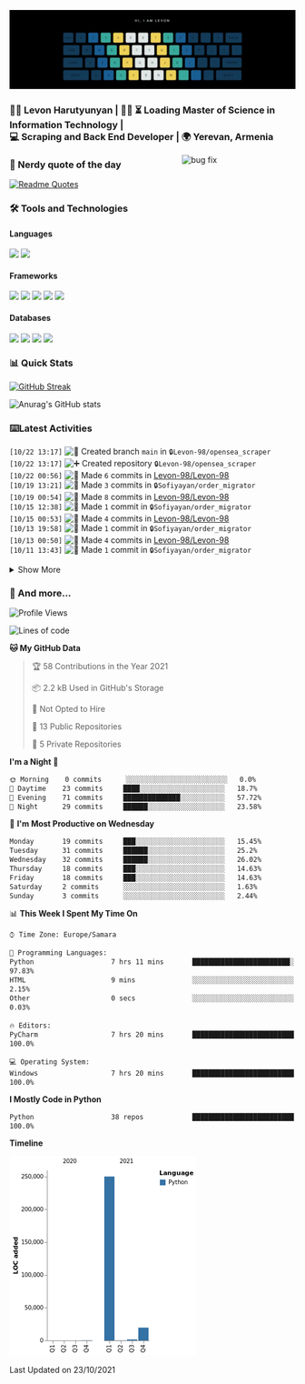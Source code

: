 <p align="center">
  <img src="readme_media/github.gif" alt="Hi, I am Levon" />
</p>

<h3>
👨‍💻 Levon Harutyunyan | 👨‍🎓 ⏳ Loading Master of Science in Information Technology | <br/>
💻 Scraping and Back End Developer | 🌍 Yerevan, Armenia
</h3>

<img src="https://media.giphy.com/media/2KAGlmkPywhZS/giphy.gif?cid=790b761109582f7f1cf7751f349ad942adf32042d389c473&rid=giphy.gif" alt="bug fix" align="right" width="200" height="auto" />

### 🤔 Nerdy quote of the day

[![Readme Quotes](https://quotes-github-readme.vercel.app/api?type=horizontal&theme=tokyonight)](https://github.com/piyushsuthar/github-readme-quotes)

### 🛠️ Tools and Technologies 

#### Languages

<code><img height="30" src="https://img.shields.io/badge/python-3670A0?style=for-the-badge&logo=python&logoColor=ffdd54"></code>
<code><img height="30" src="https://img.shields.io/badge/c++-%2300599C.svg?style=for-the-badge&logo=c%2B%2B&logoColor=white"></code>

#### Frameworks

<code><img height="30" src="https://img.shields.io/badge/django-%23092E20.svg?style=for-the-badge&logo=django&logoColor=white"></code>
<code><img height="30" src="https://img.shields.io/badge/DJANGO-REST-ff1709?style=for-the-badge&logo=django&logoColor=white&color=ff1709&labelColor=gray"></code>
<code><img height="30" src="https://img.shields.io/badge/flask-%23000.svg?style=for-the-badge&logo=flask&logoColor=white"></code>
<code><img height="30" src="https://img.shields.io/badge/-Selenium-brightgreen"></code>
<code><img height="30" src="https://img.shields.io/badge/-Scrapy-green"></code>

#### Databases

<code><img height="30" src="https://img.shields.io/badge/postgres-%23316192.svg?style=for-the-badge&logo=postgresql&logoColor=white"></code>
<code><img height="30" src="https://img.shields.io/badge/sqlite-%2307405e.svg?style=for-the-badge&logo=sqlite&logoColor=white"></code>
<code><img height="30" src="https://img.shields.io/badge/MongoDB-%234ea94b.svg?style=for-the-badge&logo=mongodb&logoColor=white"></code>
<code><img height="30" src="https://img.shields.io/badge/redis-%23DD0031.svg?style=for-the-badge&logo=redis&logoColor=white"></code>

### 📊 Quick Stats

[![GitHub Streak](https://github-readme-streak-stats.herokuapp.com/?user=Levon-98&theme=tokyonight_duo)](https://git.io/streak-stats)

![Anurag's GitHub stats](https://github-readme-stats.vercel.app/api?username=Levon-98&show_icons=true&theme=tokyonight)

### ⌨️Latest Activities

<!--START_SECTION:activity-->
`[10/22 13:17]` <img alt="📂" src="https://github.com/cheesits456/github-activity-readme/raw/master/icons/create-branch.png" align="top" height="18"> Created branch `main` in <span title="Private Repo">`🔒Levon-98/opensea_scraper`</span>  
`[10/22 13:17]` <img alt="➕" src="https://github.com/cheesits456/github-activity-readme/raw/master/icons/create-repo.png" align="top" height="18"> Created repository <span title="Private Repo">`🔒Levon-98/opensea_scraper`</span>  
`[10/22 00:56]` <img alt="📝" src="https://github.com/cheesits456/github-activity-readme/raw/master/icons/commit.png" align="top" height="18"> Made `6` commits in [Levon-98/Levon-98](https://github.com/Levon-98/Levon-98)  
`[10/19 13:21]` <img alt="📝" src="https://github.com/cheesits456/github-activity-readme/raw/master/icons/commit.png" align="top" height="18"> Made `3` commits in <span title="Private Repo">`🔒Sofiyayan/order_migrator`</span>  
`[10/19 00:54]` <img alt="📝" src="https://github.com/cheesits456/github-activity-readme/raw/master/icons/commit.png" align="top" height="18"> Made `8` commits in [Levon-98/Levon-98](https://github.com/Levon-98/Levon-98)  
`[10/15 12:38]` <img alt="📝" src="https://github.com/cheesits456/github-activity-readme/raw/master/icons/commit.png" align="top" height="18"> Made `1` commit in <span title="Private Repo">`🔒Sofiyayan/order_migrator`</span>  
`[10/15 00:53]` <img alt="📝" src="https://github.com/cheesits456/github-activity-readme/raw/master/icons/commit.png" align="top" height="18"> Made `4` commits in [Levon-98/Levon-98](https://github.com/Levon-98/Levon-98)  
`[10/13 19:58]` <img alt="📝" src="https://github.com/cheesits456/github-activity-readme/raw/master/icons/commit.png" align="top" height="18"> Made `1` commit in <span title="Private Repo">`🔒Sofiyayan/order_migrator`</span>  
`[10/13 00:50]` <img alt="📝" src="https://github.com/cheesits456/github-activity-readme/raw/master/icons/commit.png" align="top" height="18"> Made `4` commits in [Levon-98/Levon-98](https://github.com/Levon-98/Levon-98)  
`[10/11 13:43]` <img alt="📝" src="https://github.com/cheesits456/github-activity-readme/raw/master/icons/commit.png" align="top" height="18"> Made `1` commit in <span title="Private Repo">`🔒Sofiyayan/order_migrator`</span>  

<details><summary>Show More</summary>

`[10/11 00:51]` <img alt="📝" src="https://github.com/cheesits456/github-activity-readme/raw/master/icons/commit.png" align="top" height="18"> Made `4` commits in [Levon-98/Levon-98](https://github.com/Levon-98/Levon-98)  
`[10/09 18:01]` <img alt="📝" src="https://github.com/cheesits456/github-activity-readme/raw/master/icons/commit.png" align="top" height="18"> Made `7` commits in <span title="Private Repo">`🔒Levon-98/allabolag_scraper`</span>  
`[10/09 00:47]` <img alt="📝" src="https://github.com/cheesits456/github-activity-readme/raw/master/icons/commit.png" align="top" height="18"> Made `6` commits in [Levon-98/Levon-98](https://github.com/Levon-98/Levon-98)  
`[10/06 12:26]` <img alt="📝" src="https://github.com/cheesits456/github-activity-readme/raw/master/icons/commit.png" align="top" height="18"> Made `3` commits in <span title="Private Repo">`🔒Sofiyayan/order_migrator`</span>  
`[10/06 00:52]` <img alt="📝" src="https://github.com/cheesits456/github-activity-readme/raw/master/icons/commit.png" align="top" height="18"> Made `2` commits in [Levon-98/Levon-98](https://github.com/Levon-98/Levon-98)  
`[10/05 19:37]` <img alt="📝" src="https://github.com/cheesits456/github-activity-readme/raw/master/icons/commit.png" align="top" height="18"> Made `6` commits in <span title="Private Repo">`🔒Sofiyayan/order_migrator`</span>  
`[10/05 00:49]` <img alt="📝" src="https://github.com/cheesits456/github-activity-readme/raw/master/icons/commit.png" align="top" height="18"> Made `4` commits in [Levon-98/Levon-98](https://github.com/Levon-98/Levon-98)  
`[10/04 14:58]` <img alt="📝" src="https://github.com/cheesits456/github-activity-readme/raw/master/icons/commit.png" align="top" height="18"> Made `3` commits in <span title="Private Repo">`🔒Sofiyayan/order_migrator`</span>  
`[10/04 00:54]` <img alt="📝" src="https://github.com/cheesits456/github-activity-readme/raw/master/icons/commit.png" align="top" height="18"> Made `2` commits in [Levon-98/Levon-98](https://github.com/Levon-98/Levon-98)  
`[10/03 20:01]` <img alt="📝" src="https://github.com/cheesits456/github-activity-readme/raw/master/icons/commit.png" align="top" height="18"> Made `1` commit in <span title="Private Repo">`🔒Levon-98/allabolag_scraper`</span>  
`[10/03 00:54]` <img alt="📝" src="https://github.com/cheesits456/github-activity-readme/raw/master/icons/commit.png" align="top" height="18"> Made `2` commits in [Levon-98/Levon-98](https://github.com/Levon-98/Levon-98)  
`[10/02 15:58]` <img alt="📂" src="https://github.com/cheesits456/github-activity-readme/raw/master/icons/create-branch.png" align="top" height="18"> Created branch `main` in <span title="Private Repo">`🔒Levon-98/allabolag_scraper`</span>  
`[10/02 15:58]` <img alt="➕" src="https://github.com/cheesits456/github-activity-readme/raw/master/icons/create-repo.png" align="top" height="18"> Created repository <span title="Private Repo">`🔒Levon-98/allabolag_scraper`</span>  
`[10/02 00:48]` <img alt="📝" src="https://github.com/cheesits456/github-activity-readme/raw/master/icons/commit.png" align="top" height="18"> Made `2` commits in [Levon-98/Levon-98](https://github.com/Levon-98/Levon-98)  
`[10/01 18:37]` <img alt="📝" src="https://github.com/cheesits456/github-activity-readme/raw/master/icons/commit.png" align="top" height="18"> Made `2` commits in <span title="Private Repo">`🔒Sofiyayan/order_migrator`</span>  
`[10/01 14:30]` <img alt="📝" src="https://github.com/cheesits456/github-activity-readme/raw/master/icons/commit.png" align="top" height="18"> Made `1` commit in <span title="Private Repo">`🔒Levon-98/allabolag`</span>  
`[10/01 14:24]` <img alt="📂" src="https://github.com/cheesits456/github-activity-readme/raw/master/icons/create-branch.png" align="top" height="18"> Created branch `main` in <span title="Private Repo">`🔒Levon-98/allabolag`</span>  
`[10/01 14:24]` <img alt="➕" src="https://github.com/cheesits456/github-activity-readme/raw/master/icons/create-repo.png" align="top" height="18"> Created repository <span title="Private Repo">`🔒Levon-98/allabolag`</span>  
`[10/01 14:20]` <img alt="📝" src="https://github.com/cheesits456/github-activity-readme/raw/master/icons/commit.png" align="top" height="18"> Made `3` commits in <span title="Private Repo">`🔒Levon-98/allabolag`</span>  
`[10/01 13:39]` <img alt="📂" src="https://github.com/cheesits456/github-activity-readme/raw/master/icons/create-branch.png" align="top" height="18"> Created branch `main` in <span title="Private Repo">`🔒Levon-98/allabolag`</span>  
`[10/01 13:39]` <img alt="➕" src="https://github.com/cheesits456/github-activity-readme/raw/master/icons/create-repo.png" align="top" height="18"> Created repository <span title="Private Repo">`🔒Levon-98/allabolag`</span>  
`[10/01 00:52]` <img alt="📝" src="https://github.com/cheesits456/github-activity-readme/raw/master/icons/commit.png" align="top" height="18"> Made `2` commits in [Levon-98/Levon-98](https://github.com/Levon-98/Levon-98)  
`[09/30 19:43]` <img alt="📝" src="https://github.com/cheesits456/github-activity-readme/raw/master/icons/commit.png" align="top" height="18"> Made `3` commits in <span title="Private Repo">`🔒Sofiyayan/order_migrator`</span>  
`[09/30 11:09]` <img alt="⭐" src="https://github.com/cheesits456/github-activity-readme/raw/master/icons/star.png" align="top" height="18"> Starred [danielgatis/rembg](https://github.com/danielgatis/rembg)  
`[09/30 09:59]` <img alt="📝" src="https://github.com/cheesits456/github-activity-readme/raw/master/icons/commit.png" align="top" height="18"> Made `1` commit in <span title="Private Repo">`🔒Sofiyayan/order_migrator`</span>  
`[09/30 00:53]` <img alt="📝" src="https://github.com/cheesits456/github-activity-readme/raw/master/icons/commit.png" align="top" height="18"> Made `2` commits in [Levon-98/Levon-98](https://github.com/Levon-98/Levon-98)  
`[09/29 21:17]` <img alt="📝" src="https://github.com/cheesits456/github-activity-readme/raw/master/icons/commit.png" align="top" height="18"> Made `4` commits in <span title="Private Repo">`🔒Sofiyayan/order_migrator`</span>  
`[09/29 00:47]` <img alt="📝" src="https://github.com/cheesits456/github-activity-readme/raw/master/icons/commit.png" align="top" height="18"> Made `21` commits in [Levon-98/Levon-98](https://github.com/Levon-98/Levon-98)  
`[09/28 14:38]` <img alt="⭐" src="https://github.com/cheesits456/github-activity-readme/raw/master/icons/star.png" align="top" height="18"> Starred [Sofiyayan/Sofiyayan](https://github.com/Sofiyayan/Sofiyayan)  
`[09/28 14:28]` <img alt="📂" src="https://github.com/cheesits456/github-activity-readme/raw/master/icons/create-branch.png" align="top" height="18"> Created branch [`main`](https://github.com/Levon-98/Levon-98/tree/main) in [Levon-98/Levon-98](https://github.com/Levon-98/Levon-98)  
`[09/28 14:28]` <img alt="➕" src="https://github.com/cheesits456/github-activity-readme/raw/master/icons/create-repo.png" align="top" height="18"> Created repository [Levon-98/Levon-98](https://github.com/Levon-98/Levon-98)  
`[09/27 16:31]` <img alt="📝" src="https://github.com/cheesits456/github-activity-readme/raw/master/icons/commit.png" align="top" height="18"> Made `4` commits in <span title="Private Repo">`🔒Sofiyayan/order_migrator`</span>  
`[09/24 11:06]` <img alt="📝" src="https://github.com/cheesits456/github-activity-readme/raw/master/icons/commit.png" align="top" height="18"> Made `5` commits in [Levon-98/Levon-98](https://github.com/Levon-98/Levon-98)  
`[09/24 10:49]` <img alt="📂" src="https://github.com/cheesits456/github-activity-readme/raw/master/icons/create-branch.png" align="top" height="18"> Created branch [`main`](https://github.com/Levon-98/Levon-98/tree/main) in [Levon-98/Levon-98](https://github.com/Levon-98/Levon-98)  
`[09/24 10:49]` <img alt="➕" src="https://github.com/cheesits456/github-activity-readme/raw/master/icons/create-repo.png" align="top" height="18"> Created repository [Levon-98/Levon-98](https://github.com/Levon-98/Levon-98)  
`[09/24 10:48]` <img alt="📝" src="https://github.com/cheesits456/github-activity-readme/raw/master/icons/commit.png" align="top" height="18"> Made `2` commits in [Levon-98/Levon-98](https://github.com/Levon-98/Levon-98)  
`[09/24 10:33]` <img alt="📂" src="https://github.com/cheesits456/github-activity-readme/raw/master/icons/create-branch.png" align="top" height="18"> Created branch [`main`](https://github.com/Levon-98/Levon-98/tree/main) in [Levon-98/Levon-98](https://github.com/Levon-98/Levon-98)  
`[09/24 10:33]` <img alt="➕" src="https://github.com/cheesits456/github-activity-readme/raw/master/icons/create-repo.png" align="top" height="18"> Created repository [Levon-98/Levon-98](https://github.com/Levon-98/Levon-98)  
`[08/31 20:10]` <img alt="✅" src="https://github.com/cheesits456/github-activity-readme/raw/master/icons/pr-open.png" align="top" height="18"> Opened PR `#1` in <span title="Private Repo">`🔒vimshetsyan/Python_Lvl_1_Victoria_Mshetsyan`</span>  
`[08/31 20:10]` <img alt="📝" src="https://github.com/cheesits456/github-activity-readme/raw/master/icons/commit.png" align="top" height="18"> Made `2` commits in <span title="Private Repo">`🔒Levon-98/Python_Lvl_1_Victoria_Mshetsyan`</span>  
`[08/31 17:47]` <img alt="🍴" src="https://github.com/cheesits456/github-activity-readme/raw/master/icons/fork.png" align="top" height="18"> Forked <span title="Private Repo">`🔒vimshetsyan/Python_Lvl_1_Victoria_Mshetsyan`</span> to <span title="Private Repo">`🔒Levon-98/Python_Lvl_1_Victoria_Mshetsyan`</span>  
`[08/31 17:45]` <img alt="✅" src="https://github.com/cheesits456/github-activity-readme/raw/master/icons/pr-open.png" align="top" height="18"> Opened PR `#1` in <span title="Private Repo">`🔒Kulijanyan/Python_Lvl_1_Kulijanyan_Georgi`</span>  
`[08/31 17:43]` <img alt="📝" src="https://github.com/cheesits456/github-activity-readme/raw/master/icons/commit.png" align="top" height="18"> Made `1` commit in <span title="Private Repo">`🔒Levon-98/Python_Lvl_1_Kulijanyan_Georgi`</span>  
`[08/31 17:34]` <img alt="🍴" src="https://github.com/cheesits456/github-activity-readme/raw/master/icons/fork.png" align="top" height="18"> Forked <span title="Private Repo">`🔒Kulijanyan/Python_Lvl_1_Kulijanyan_Georgi`</span> to <span title="Private Repo">`🔒Levon-98/Python_Lvl_1_Kulijanyan_Georgi`</span>  
`[08/31 17:29]` <img alt="✅" src="https://github.com/cheesits456/github-activity-readme/raw/master/icons/pr-open.png" align="top" height="18"> Opened PR `#1` in <span title="Private Repo">`🔒artakavetyan81/Python_Lvl_1_Artak_Avetyan`</span>  
`[08/31 17:25]` <img alt="📝" src="https://github.com/cheesits456/github-activity-readme/raw/master/icons/commit.png" align="top" height="18"> Made `1` commit in <span title="Private Repo">`🔒Levon-98/Python_Lvl_1_Artak_Avetyan`</span>  
`[08/31 17:13]` <img alt="🍴" src="https://github.com/cheesits456/github-activity-readme/raw/master/icons/fork.png" align="top" height="18"> Forked <span title="Private Repo">`🔒artakavetyan81/Python_Lvl_1_Artak_Avetyan`</span> to <span title="Private Repo">`🔒Levon-98/Python_Lvl_1_Artak_Avetyan`</span>  
`[08/31 16:51]` <img alt="✅" src="https://github.com/cheesits456/github-activity-readme/raw/master/icons/pr-open.png" align="top" height="18"> Opened PR `#1` in <span title="Private Repo">`🔒arkadisafaryan/Python_Lvl_1_Arkadi_Safaryan`</span>  
`[08/31 16:48]` <img alt="📝" src="https://github.com/cheesits456/github-activity-readme/raw/master/icons/commit.png" align="top" height="18"> Made `1` commit in <span title="Private Repo">`🔒Levon-98/Python_Lvl_1_Arkadi_Safaryan`</span>  
`[08/31 16:35]` <img alt="🍴" src="https://github.com/cheesits456/github-activity-readme/raw/master/icons/fork.png" align="top" height="18"> Forked <span title="Private Repo">`🔒arkadisafaryan/Python_Lvl_1_Arkadi_Safaryan`</span> to <span title="Private Repo">`🔒Levon-98/Python_Lvl_1_Arkadi_Safaryan`</span>  
`[08/31 16:33]` <img alt="🗣" src="https://github.com/cheesits456/github-activity-readme/raw/master/icons/comment.png" align="top" height="18"> Commented on `a381df3` in <span title="Private Repo">`🔒Levon-98/Python_Lvl1_Aram_Ramazyan`</span>  
`[08/31 16:25]` <img alt="🗣" src="https://github.com/cheesits456/github-activity-readme/raw/master/icons/comment.png" align="top" height="18"> Commented on `a381df3` in <span title="Private Repo">`🔒Levon-98/Python_Lvl1_Aram_Ramazyan`</span>  
`[08/31 16:23]` <img alt="🗣" src="https://github.com/cheesits456/github-activity-readme/raw/master/icons/comment.png" align="top" height="18"> Commented on `a381df3` in <span title="Private Repo">`🔒Levon-98/Python_Lvl1_Aram_Ramazyan`</span>  
`[08/31 16:13]` <img alt="🗣" src="https://github.com/cheesits456/github-activity-readme/raw/master/icons/comment.png" align="top" height="18"> Commented on `a381df3` in <span title="Private Repo">`🔒Levon-98/Python_Lvl1_Aram_Ramazyan`</span>  
`[08/31 16:13]` <img alt="🗣" src="https://github.com/cheesits456/github-activity-readme/raw/master/icons/comment.png" align="top" height="18"> Commented on `a381df3` in <span title="Private Repo">`🔒Levon-98/Python_Lvl1_Aram_Ramazyan`</span>  
`[08/31 16:11]` <img alt="🗣" src="https://github.com/cheesits456/github-activity-readme/raw/master/icons/comment.png" align="top" height="18"> Commented on `a381df3` in <span title="Private Repo">`🔒Levon-98/Python_Lvl1_Aram_Ramazyan`</span>  
`[08/31 16:10]` <img alt="🗣" src="https://github.com/cheesits456/github-activity-readme/raw/master/icons/comment.png" align="top" height="18"> Commented on `a381df3` in <span title="Private Repo">`🔒Levon-98/Python_Lvl1_Aram_Ramazyan`</span>  
`[08/31 16:09]` <img alt="🗣" src="https://github.com/cheesits456/github-activity-readme/raw/master/icons/comment.png" align="top" height="18"> Commented on `a381df3` in <span title="Private Repo">`🔒Levon-98/Python_Lvl1_Aram_Ramazyan`</span>  
`[08/31 16:07]` <img alt="✅" src="https://github.com/cheesits456/github-activity-readme/raw/master/icons/pr-open.png" align="top" height="18"> Opened PR `#2` in <span title="Private Repo">`🔒Alien4you/Python_Lvl1_Aram_Ramazyan`</span>  
`[08/31 16:06]` <img alt="📝" src="https://github.com/cheesits456/github-activity-readme/raw/master/icons/commit.png" align="top" height="18"> Made `1` commit in <span title="Private Repo">`🔒Levon-98/Python_Lvl1_Aram_Ramazyan`</span>  
`[08/31 15:54]` <img alt="🍴" src="https://github.com/cheesits456/github-activity-readme/raw/master/icons/fork.png" align="top" height="18"> Forked <span title="Private Repo">`🔒Alien4you/Python_Lvl1_Aram_Ramazyan`</span> to <span title="Private Repo">`🔒Levon-98/Python_Lvl1_Aram_Ramazyan`</span>  
`[08/31 14:04]` <img alt="🗣" src="https://github.com/cheesits456/github-activity-readme/raw/master/icons/comment.png" align="top" height="18"> Commented on `a1048df` in <span title="Private Repo">`🔒Levon-98/Python-lvl-1_Andranik_Voskanyan`</span>  
`[08/31 14:03]` <img alt="🗣" src="https://github.com/cheesits456/github-activity-readme/raw/master/icons/comment.png" align="top" height="18"> Commented on `a1048df` in <span title="Private Repo">`🔒Levon-98/Python-lvl-1_Andranik_Voskanyan`</span>  
`[08/31 14:02]` <img alt="🗣" src="https://github.com/cheesits456/github-activity-readme/raw/master/icons/comment.png" align="top" height="18"> Commented on `a1048df` in <span title="Private Repo">`🔒Levon-98/Python-lvl-1_Andranik_Voskanyan`</span>  
`[08/31 13:59]` <img alt="🗣" src="https://github.com/cheesits456/github-activity-readme/raw/master/icons/comment.png" align="top" height="18"> Commented on `a1048df` in <span title="Private Repo">`🔒Levon-98/Python-lvl-1_Andranik_Voskanyan`</span>  
`[08/31 13:56]` <img alt="🗣" src="https://github.com/cheesits456/github-activity-readme/raw/master/icons/comment.png" align="top" height="18"> Commented on `a1048df` in <span title="Private Repo">`🔒Levon-98/Python-lvl-1_Andranik_Voskanyan`</span>  
`[08/31 13:56]` <img alt="🗣" src="https://github.com/cheesits456/github-activity-readme/raw/master/icons/comment.png" align="top" height="18"> Commented on `a1048df` in <span title="Private Repo">`🔒Levon-98/Python-lvl-1_Andranik_Voskanyan`</span>  
`[08/31 13:56]` <img alt="🗣" src="https://github.com/cheesits456/github-activity-readme/raw/master/icons/comment.png" align="top" height="18"> Commented on `a1048df` in <span title="Private Repo">`🔒Levon-98/Python-lvl-1_Andranik_Voskanyan`</span>  
`[08/31 13:55]` <img alt="✅" src="https://github.com/cheesits456/github-activity-readme/raw/master/icons/pr-open.png" align="top" height="18"> Opened PR `#1` in <span title="Private Repo">`🔒AndranikVoskanyan/Python-lvl-1_Andranik_Voskanyan`</span>  
`[08/31 13:53]` <img alt="📝" src="https://github.com/cheesits456/github-activity-readme/raw/master/icons/commit.png" align="top" height="18"> Made `1` commit in <span title="Private Repo">`🔒Levon-98/Python-lvl-1_Andranik_Voskanyan`</span>  
`[08/31 13:36]` <img alt="🍴" src="https://github.com/cheesits456/github-activity-readme/raw/master/icons/fork.png" align="top" height="18"> Forked <span title="Private Repo">`🔒AndranikVoskanyan/Python-lvl-1_Andranik_Voskanyan`</span> to <span title="Private Repo">`🔒Levon-98/Python-lvl-1_Andranik_Voskanyan`</span>  
`[08/31 13:34]` <img alt="❌" src="https://github.com/cheesits456/github-activity-readme/raw/master/icons/pr-close.png" align="top" height="18"> Closed PR `#1` in <span title="Private Repo">`🔒Levon-98/alo_grant`</span>  
`[08/31 13:23]` <img alt="📂" src="https://github.com/cheesits456/github-activity-readme/raw/master/icons/create-branch.png" align="top" height="18"> Created branch `main` in <span title="Private Repo">`🔒Levon-98/alo_grant`</span>  
`[08/18 11:20]` <img alt="📂" src="https://github.com/cheesits456/github-activity-readme/raw/master/icons/create-branch.png" align="top" height="18"> Created branch `master` in <span title="Private Repo">`🔒Levon-98/google_spidre`</span>  
`[08/18 11:12]` <img alt="➕" src="https://github.com/cheesits456/github-activity-readme/raw/master/icons/create-repo.png" align="top" height="18"> Created repository <span title="Private Repo">`🔒Levon-98/google_spidre`</span>  
`[08/17 14:02]` <img alt="📂" src="https://github.com/cheesits456/github-activity-readme/raw/master/icons/create-branch.png" align="top" height="18"> Created branch `try` in <span title="Private Repo">`🔒Levon-98/stadium_book`</span>  
`[08/17 14:00]` <img alt="📂" src="https://github.com/cheesits456/github-activity-readme/raw/master/icons/create-branch.png" align="top" height="18"> Created branch `master` in <span title="Private Repo">`🔒Levon-98/stadium_book`</span>  
`[08/17 13:45]` <img alt="➕" src="https://github.com/cheesits456/github-activity-readme/raw/master/icons/create-repo.png" align="top" height="18"> Created repository <span title="Private Repo">`🔒Levon-98/stadium_book`</span>  

</details>
<!--END_SECTION:activity-->

### 📜 And more...

<!--START_SECTION:waka-->
![Profile Views](http://img.shields.io/badge/Profile%20Views-0-blue)

![Lines of code](https://img.shields.io/badge/From%20Hello%20World%20I%27ve%20Written-271522%20lines%20of%20code-blue)

**🐱 My GitHub Data** 

> 🏆 58 Contributions in the Year 2021
 > 
> 📦 2.2 kB Used in GitHub's Storage 
 > 
> 🚫 Not Opted to Hire
 > 
> 📜 13 Public Repositories 
 > 
> 🔑 5 Private Repositories  
 > 
**I'm a Night 🦉** 

```text
🌞 Morning    0 commits      ░░░░░░░░░░░░░░░░░░░░░░░░░   0.0% 
🌆 Daytime    23 commits     ████░░░░░░░░░░░░░░░░░░░░░   18.7% 
🌃 Evening    71 commits     ██████████████░░░░░░░░░░░   57.72% 
🌙 Night      29 commits     ██████░░░░░░░░░░░░░░░░░░░   23.58%

```
📅 **I'm Most Productive on Wednesday** 

```text
Monday       19 commits     ███░░░░░░░░░░░░░░░░░░░░░░   15.45% 
Tuesday      31 commits     ██████░░░░░░░░░░░░░░░░░░░   25.2% 
Wednesday    32 commits     ██████░░░░░░░░░░░░░░░░░░░   26.02% 
Thursday     18 commits     ███░░░░░░░░░░░░░░░░░░░░░░   14.63% 
Friday       18 commits     ███░░░░░░░░░░░░░░░░░░░░░░   14.63% 
Saturday     2 commits      ░░░░░░░░░░░░░░░░░░░░░░░░░   1.63% 
Sunday       3 commits      ░░░░░░░░░░░░░░░░░░░░░░░░░   2.44%

```


📊 **This Week I Spent My Time On** 

```text
⌚︎ Time Zone: Europe/Samara

💬 Programming Languages: 
Python                   7 hrs 11 mins       ████████████████████████░   97.83% 
HTML                     9 mins              ░░░░░░░░░░░░░░░░░░░░░░░░░   2.15% 
Other                    0 secs              ░░░░░░░░░░░░░░░░░░░░░░░░░   0.03%

🔥 Editors: 
PyCharm                  7 hrs 20 mins       █████████████████████████   100.0%

💻 Operating System: 
Windows                  7 hrs 20 mins       █████████████████████████   100.0%

```

**I Mostly Code in Python** 

```text
Python                   38 repos            █████████████████████████   100.0%

```


**Timeline**

![Chart not found](https://raw.githubusercontent.com/Levon-98/Levon-98/main/charts/bar_graph.png) 


 Last Updated on 23/10/2021
<!--END_SECTION:waka-->


<!--
**Levon-98/Levon-98** is a ✨ _special_ ✨ repository because its `README.md` (this file) appears on your GitHub profile.

Here are some ideas to get you started:

- 🔭 I’m currently working on ...
- 🌱 I’m currently learning ...
- 👯 I’m looking to collaborate on ...
- 🤔 I’m looking for help with ...
- 💬 Ask me about ...
- 📫 How to reach me: ...
- 😄 Pronouns: ...
- ⚡ Fun fact: ...
-->
